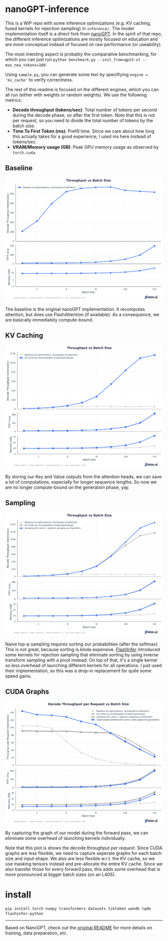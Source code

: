 
# nanoGPT-inference
This is a WIP repo with some inference optimizations (e.g. KV caching, fused kernels for rejection sampling) in `inference/`. The model implementation itself is a direct fork from [nanoGPT](https://github.com/karpathy/nanoGPT). In the spirit of that repo, the different inference optimizations are mostly focused on education and are more conceptual instead of focused on raw performance (or useability). 

The most intesting aspect is probably the comparative benchmarking, for which you can just run `python benchmark.py --init_from=gpt2-xl --max_new_tokens=100`. 

Using `sample.py`, you can generate some text by specifiying `engine = 'kv_cache'` to verify correctness.

The rest of this readme is focused on the different engines, which you can all run (either with weights or random weights). We use the following metrics:
- **Decode throughput (tokens/sec)**:  Total number of tokens per second during the decode phase, so after the first token. Note that this is not per request, so you need to divide the total number of tokens by the batch size.
- **Time To First Token (ms)**:  Prefill time. Since we care about how long this actually takes for a good experience, I used ms here instead of tokens/sec.
- **VRAM/Memory usage (GB)**: Peak GPU memory usage as observed by `torch.cuda`.

## Baseline
![Throughput, TTFT and VRAM usage for the baseline](assets/baseline_throughput_vs_batch.png)

The baseline is the original nanoGPT implementation. It recomputes attention, but does use FlashAttention (if available). As a consequence, we are basically immediately compute-bound.


## KV Caching
![Throughput, TTFT and VRAM usage for KV caching](assets/kvcache_throughput_vs_batch.png)

By storing our Key and Value outputs from the attention heads, we can save a lot of computations, especially for longer sequence lengths. So now we are no longer compute-bound on the generation phase, yay. 

## Sampling
![Throughput, TTFT and VRAM usage for sampling kernels](assets/sampling_throughput_vs_batch.png)

Naive top-p sampling requires sorting our probabilities (after the softmax). This is not great, because sorting is kinda expensive. [FlashInfer](https://flashinfer.ai/2025/03/10/sampling.html) introduced some kernels for rejection sampling that eliminate sorting by using inverse transform sampling with a pivot instead. On top of that, it's a single kernel so less overhead of launching different kernels for all operations. I just used their implementation, so this was a drop-in replacement for quite some speed gains.

## CUDA Graphs
![Throughput, TTFT and VRAM usage for CUDA graphs](assets/cuda_graphs_throughput_vs_batch.png)

By capturing the graph of our model during the forward pass, we can eliminate some overhead of launching kernels individually. 

Note that this plot is shows the decode throughput _per request_. Since CUDA graphs are less flexible, we need to capture seperate graphs for each batch size and input shape. We also are less flexible w.r.t. the KV cache, so we use masking tensors instead and pre-allocate the entire KV cache. Since we also transfer those for every forward pass, this adds some overhead that is more pronounced at bigger batch sizes (on an L40S).


# install

```
pip install torch numpy transformers datasets tiktoken wandb tqdm flashinfer-python
```

------

Based on NanoGPT, check out the [original README](https://github.com/karpathy/nanoGPT) for more details on training, data preparation, etc.